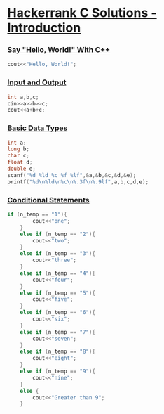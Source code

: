 # [Hackerrank C Solutions - Introduction](https://www.hackerrank.com/domains/cpp?badge_type=cpp&filters%5Bsubdomains%5D%5B%5D=cpp-introduction "C - Introduction")

### [Say "Hello, World!" With C++](https://www.hackerrank.com/challenges/cpp-hello-world/problem?isFullScreen=true "Say 'Hello, World!' With C++")

```cpp
cout<<"Hello, World!";
```
### [Input and Output](https://www.hackerrank.com/challenges/cpp-input-and-output/problem?isFullScreen=true "Input and Output")

```cpp
int a,b,c;
cin>>a>>b>>c;
cout<<a+b+c;
```
### [Basic Data Types](https://www.hackerrank.com/challenges/c-tutorial-basic-data-types/problem?isFullScreen=true "Basic Data Types")

```cpp
int a;
long b;
char c;
float d;
double e;
scanf("%d %ld %c %f %lf",&a,&b,&c,&d,&e);
printf("%d\n%ld\n%c\n%.3f\n%.9lf",a,b,c,d,e);
```

### [Conditional Statements](https://www.hackerrank.com/challenges/c-tutorial-conditional-if-else/problem?isFullScreen=true "Conditional Statements")

```cpp
if (n_temp == "1"){
        cout<<"one";
    }
    else if (n_temp == "2"){
        cout<<"two";
    }
    else if (n_temp == "3"){
        cout<<"three";
    }
    else if (n_temp == "4"){
        cout<<"four";
    }
    else if (n_temp == "5"){
        cout<<"five";
    }
    else if (n_temp == "6"){
        cout<<"six";
    }
    else if (n_temp == "7"){
        cout<<"seven";
    }
    else if (n_temp == "8"){
        cout<<"eight";
    }
    else if (n_temp == "9"){
        cout<<"nine";
    }
    else {
        cout<<"Greater than 9";
    }
```
